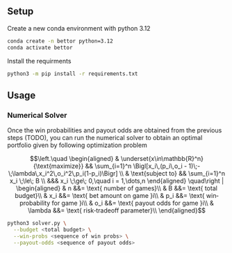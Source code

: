 ## Setup

Create a new conda environment with python 3.12

```bash
conda create -n bettor python=3.12
conda activate bettor
```

Install the requirments

```bash
python3 -m pip install -r requirements.txt
```

## Usage

### Numerical Solver

Once the win probabilities and payout odds are obtained from the previous steps (TODO), you can run the numerical solver to obtain an optimal portfolio given by following optimization problem

```math
\left.\quad
  \begin{aligned}
  
  & \underset{x\in\mathbb{R}^n}{\text{maximize}}
  && \sum_{i=1}^n \Bigl[x_i\,(p_i\,o_i - 1)\;-\;\lambda\,x_i^2\,o_i^2\,p_i(1-p_i)\Bigr] \\
  & \text{subject to}
  && \sum_{i=1}^n x_i \;\le\; B \\
  &&& x_i \;\ge\; 0,\quad i = 1,\dots,n

  \end{aligned}
\quad\right |
  \begin{aligned}
  & n &&= \text{ number of games}\\
  & B &&= \text{ total budget}\\
  & x_i &&= \text{ bet amount on game }i\\
  & p_i &&= \text{ win‐probability for game }i\\
  & o_i &&= \text{ payout odds for game }i\\
  & \lambda &&= \text{ risk‐tradeoff parameter}\\
  \end{aligned}
```

```bash
python3 solver.py \
  --budget <total budget> \
  --win-probs <sequence of win probs> \
  --payout-odds <sequence of payout odds>
```